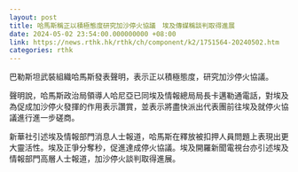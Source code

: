 ```yaml
---
layout: post
title: 哈馬斯稱正以積極態度研究加沙停火協議　埃及傳媒稱談判取得進展
date: 2024-05-02 23:54:00.000000000 +08:00
link: https://news.rthk.hk/rthk/ch/component/k2/1751564-20240502.htm
categories: rthk
---
```


巴勒斯坦武裝組織哈馬斯發表聲明，表示正以積極態度，研究加沙停火協議。

聲明說，哈馬斯政治局領導人哈尼亞已同埃及情報總局局長卡邁勒通電話，對埃及為促成加沙停火發揮的作用表示讚賞，並表示將盡快派出代表團前往埃及就停火協議進行進一步磋商。

新華社引述埃及情報部門消息人士報道，哈馬斯在釋放被扣押人員問題上表現出更大靈活性。埃及正爭分奪秒，促進達成停火協議。埃及開羅新聞電視台亦引述埃及情報部門高層人士報道，加沙停火談判取得進展。
